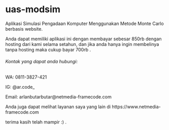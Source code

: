 # uas-modsim
<p>Aplikasi Simulasi Pengadaan Komputer Menggunakan Metode Monte Carlo berbasis website.</p>

<p>Anda dapat memiliki aplikasi ini dengan membayar sebesar 850rb dengan hosting dari kami selama setahun, dan jika anda hanya ingin membelinya tanpa hosting maka cukup bayar 700rb .</p>

<h6>Kontak yang dapat anda hubungi:</h6>
<p>WA: 0811-3827-421</p>
<p>IG: @ar.code_</p>
<p>Email: arlanbutarbutar@netmedia-framecode.com</p>

<p>Anda juga dapat melihat layanan saya yang lain di https://www.netmedia-framecode.com</p>
<p>terima kasih telah mampir :) .</p>